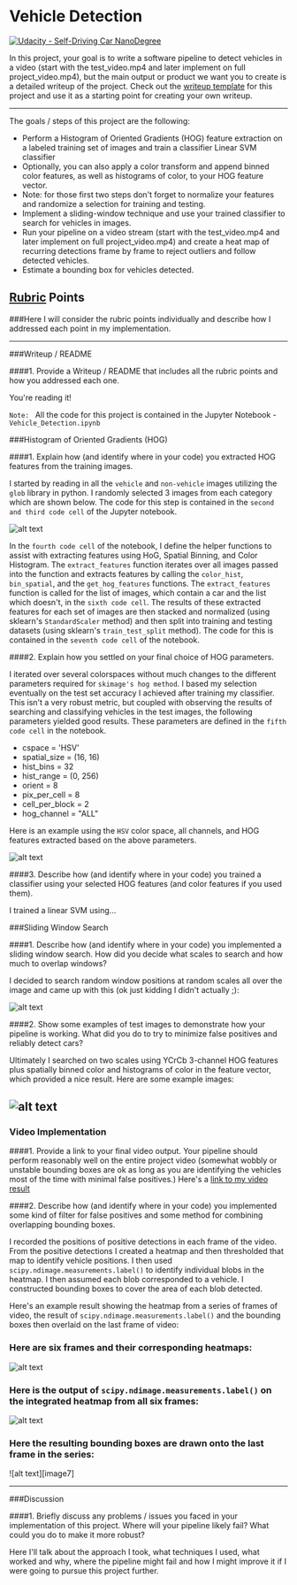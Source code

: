 # Vehicle Detection
[![Udacity - Self-Driving Car NanoDegree](https://s3.amazonaws.com/udacity-sdc/github/shield-carnd.svg)](http://www.udacity.com/drive)


In this project, your goal is to write a software pipeline to detect vehicles in a video (start with the test_video.mp4 and later implement on full project_video.mp4), but the main output or product we want you to create is a detailed writeup of the project.  Check out the [writeup template](https://github.com/rykeenan/CarND-Vehicle-Detection/blob/master/writeup_template.md) for this project and use it as a starting point for creating your own writeup.  

---

The goals / steps of this project are the following:

* Perform a Histogram of Oriented Gradients (HOG) feature extraction on a labeled training set of images and train a classifier Linear SVM classifier
* Optionally, you can also apply a color transform and append binned color features, as well as histograms of color, to your HOG feature vector. 
* Note: for those first two steps don't forget to normalize your features and randomize a selection for training and testing.
* Implement a sliding-window technique and use your trained classifier to search for vehicles in images.
* Run your pipeline on a video stream (start with the test_video.mp4 and later implement on full project_video.mp4) and create a heat map of recurring detections frame by frame to reject outliers and follow detected vehicles.
* Estimate a bounding box for vehicles detected.

[//]: # (Image References)
[image1]: ./output_images/sample_images.png
[image2]: ./output_images/hog_outputs.png
[image3]: ./output_images/sliding_window_sizes_image.png
[image4]: ./output_images/sliding_window_test_images.png
[image5]: ./output_images/thresholded_heatmap.png
[image6]: ./output_images/labeled_test_images.png
[video1]: project_video_processed.mp4

## [Rubric](https://review.udacity.com/#!/rubrics/513/view) Points
###Here I will consider the rubric points individually and describe how I addressed each point in my implementation.  

---

###Writeup / README

####1. Provide a Writeup / README that includes all the rubric points and how you addressed each one.  

You're reading it! 

`Note: ` All the code for this project is contained in the Jupyter Notebook - `Vehicle_Detection.ipynb`

###Histogram of Oriented Gradients (HOG)

####1. Explain how (and identify where in your code) you extracted HOG features from the training images.

I started by reading in all the `vehicle` and `non-vehicle` images utilizing the `glob` library in python. I randomly selected 3 images from each category which are shown below. 
The code for this step is contained in the `second and third code cell` of the Jupyter notebook. 

![alt text][image1]

In the `fourth code cell` of the notebook, I define the helper functions to assist with extracting features using HoG, Spatial Binning, and Color Histogram. The 
`extract_features` function iterates over all images passed into the function and extracts features by calling the `color_hist`, `bin_spatial`, and the `get_hog_features` functions.
The `extract_features` function is called for the list of images, which contain a car and the list which doesn't, in the `sixth code cell`. The results of these extracted features
for each set of images are then stacked and normalized (using sklearn's `StandardScaler` method) and then split into training and testing datasets (using sklearn's `train_test_split` method).
The code for this is contained in the `seventh code cell` of the notebook. 




####2. Explain how you settled on your final choice of HOG parameters.

I iterated over several colorspaces without much changes to the different parameters required for `skimage's hog method`. I based my selection eventually on the test set accuracy I achieved
after training my classifier. This isn't a very robust metric, but coupled with observing the results of searching and classifying vehicles in the test images, the following parameters yielded
good results. These parameters are defined in the `fifth code cell` in the notebook.

* cspace = 'HSV'
* spatial_size = (16, 16)
* hist_bins = 32
* hist_range = (0, 256)
* orient = 8
* pix_per_cell = 8
* cell_per_block = 2
* hog_channel = "ALL"

Here is an example using the `HSV` color space, all channels, and HOG features extracted based on the above parameters.


![alt text][image2]

####3. Describe how (and identify where in your code) you trained a classifier using your selected HOG features (and color features if you used them).

I trained a linear SVM using...

###Sliding Window Search

####1. Describe how (and identify where in your code) you implemented a sliding window search.  How did you decide what scales to search and how much to overlap windows?

I decided to search random window positions at random scales all over the image and came up with this (ok just kidding I didn't actually ;):

![alt text][image3]

####2. Show some examples of test images to demonstrate how your pipeline is working.  What did you do to try to minimize false positives and reliably detect cars?

Ultimately I searched on two scales using YCrCb 3-channel HOG features plus spatially binned color and histograms of color in the feature vector, which provided a nice result.  Here are some example images:

![alt text][image4]
---

### Video Implementation

####1. Provide a link to your final video output.  Your pipeline should perform reasonably well on the entire project video (somewhat wobbly or unstable bounding boxes are ok as long as you are identifying the vehicles most of the time with minimal false positives.)
Here's a [link to my video result](./project_video.mp4)


####2. Describe how (and identify where in your code) you implemented some kind of filter for false positives and some method for combining overlapping bounding boxes.

I recorded the positions of positive detections in each frame of the video.  From the positive detections I created a heatmap and then thresholded that map to identify vehicle positions.  I then used `scipy.ndimage.measurements.label()` to identify individual blobs in the heatmap.  I then assumed each blob corresponded to a vehicle.  I constructed bounding boxes to cover the area of each blob detected.  

Here's an example result showing the heatmap from a series of frames of video, the result of `scipy.ndimage.measurements.label()` and the bounding boxes then overlaid on the last frame of video:

### Here are six frames and their corresponding heatmaps:

![alt text][image5]

### Here is the output of `scipy.ndimage.measurements.label()` on the integrated heatmap from all six frames:
![alt text][image6]

### Here the resulting bounding boxes are drawn onto the last frame in the series:
![alt text][image7]



---

###Discussion

####1. Briefly discuss any problems / issues you faced in your implementation of this project.  Where will your pipeline likely fail?  What could you do to make it more robust?

Here I'll talk about the approach I took, what techniques I used, what worked and why, where the pipeline might fail and how I might improve it if I were going to pursue this project further.  
